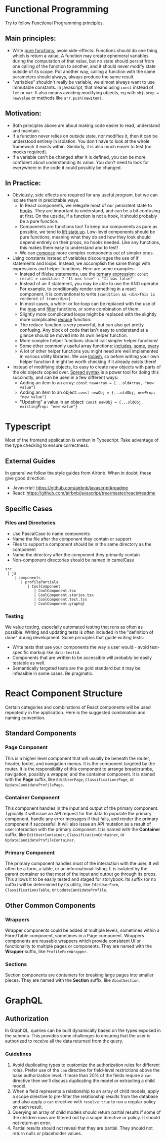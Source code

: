 # Functional Programming

Try to follow Functional Programming principles.

## Main principles:

- Write [pure functions](https://en.wikipedia.org/wiki/Pure_function), avoid side-effects. Functions should do one thing, which is return a value. A function may create ephemeral variables during the computation of that value, but no state should persist from one calling of the function to another, and it should never modify state outside of its scope. Put another way, calling a function with the same parameters should always, always produce the same result.
- "variables" shouldn't really be variable, we almost always want to use immutable constants. In javascript, that means using `const` instead of `let` or `var`. It also means avoiding modifying objects, eg with `obj.prop = newValue` or methods like `arr.push(newItem)`.

## Motivation:

- Both principles above are about making code easier to read, understand and maintain.
- If a function never relies on outside state, nor modifies it, then it can be understood entirely in isolation. You don't have to look at the whole framework it exists within. Similarly, it is also much easier to test (no mocks required).
- If a variable can't be changed after it is defined, you can be more confident about understanding its value. You don't need to look for everywhere in the code it could possibly be changed.

## In Practice:

- Obviously, side effects are required for any useful program, but we can isolate them in predictable ways.
  - In React components, we relegate most of our persistent state to [hooks](https://reactjs.org/docs/hooks-intro.html). They are important to understand, and can be a bit confusing at first. On the upside, if a function is not a hook, it should probably be a pure function.
  - Components are functions too! To keep our components as pure as possible, we tend to [lift state up](https://reactjs.org/docs/lifting-state-up.html). Low-level components should be pure functions, meaning what they do and how they look should depend entirely on their props, no hooks needed. Like any functions, this makes them easy to understand and to test!
  - We can [compose](https://reactjs.org/docs/composition-vs-inheritance.html) more complex components out of simpler ones.
- Using constants instead of variables discourages the use of if statements and loops. Instead, we accomplish the same things with expressions and helper functions. Here are some examples:
  - Instead of if/else statements, use the [ternary expression](https://developer.mozilla.org/en-US/docs/Web/JavaScript/Reference/Operators/Conditional_Operator): `const result = condition ? "It was true" : "It was false"`
  - Instead of an if statement, you may be able to use the AND operator. For example, to conditionally render something in a react component, it is conventional to write `{condition && <div>This is rendered if true</div>}`
  - In most cases, a while- or for-loop can be replaced with the use of the [map](https://developer.mozilla.org/en-US/docs/Web/JavaScript/Reference/Global_Objects/Array/map) and [filter](https://developer.mozilla.org/en-US/docs/Web/JavaScript/Reference/Global_Objects/Array/filter) functions, or some combination of them.
  - Slightly more complicated loops might be replaced with the slightly more complicated [reduce](https://developer.mozilla.org/en-US/docs/Web/JavaScript/Reference/Global_Objects/Array/reduce) function.
  - The reduce function is very powerful, but can also get pretty confusing. Any block of code that isn't easy to understand at a glance should be moved into its own helper function.
  - More complex helper functions should call simpler helper functions!
  - Some other commonly useful array functions: [includes](https://developer.mozilla.org/en-US/docs/Web/JavaScript/Reference/Global_Objects/Array/includes), [some](https://developer.mozilla.org/en-US/docs/Web/JavaScript/Reference/Global_Objects/Array/some), [every](https://developer.mozilla.org/en-US/docs/Web/JavaScript/Reference/Global_Objects/Array/every)
  - A lot of other helper functions you might need are well implemented in various utility libraries. We use [lodash](https://lodash.com/docs/), so before writing your own helper function it might be worth checking if it already exists there!
- Instead of modifying objects, its easy to create new objects with parts of the old objects copied over. [Spread syntax](https://developer.mozilla.org/en-US/docs/Web/JavaScript/Reference/Operators/Spread_syntax) is a power tool for doing this succinctly, and can be used in a few different ways:
  - Adding an item to an array: `const newArray = [...oldArray, "new value"]`
  - Adding an item to an object: `const newObj = {...oldObj, newProp: "new value"}`
  - "Updating" a value in an object: `const newObj = {...oldObj, existingProp: "new value"}`

# Typescript

Most of the frontend application is written in Typescript. Take advantage of the type checking to ensure correctness.

## External Guides

In general we follow the style guides from Airbnb. When in doubt, these give good direction.

- Javascript: https://github.com/airbnb/javascript#readme
- React: https://github.com/airbnb/javascript/tree/master/react#readme

## Specific Cases

### Files and Directories

- Use PascalCase to name components
- Name the file after the component they contain or support
- Files to support a component should be in the same directory as the component
- Name the directory after the component they primarily contain
- Non-component directories should be named in camelCase

```
src
 | js
    | components
       | profilePartials
          | CoolComponent
             | CoolComponent.tsx
             | CoolComponent.stories.tsx
             | CoolComponent.test.tsx
             | CoolComponent.graphql
```

### Testing

We value testing, especially automated testing that runs as often as possible. Writing and updating tests is often included in the "definition of done" during development. Some principles that guide writing tests:

- Write tests that use your components the way a user would - avoid test-specific markup like `data-testid`.
- Components that are written to be accessible will probably be easily testable as well.
- Semantically targeted tests are the gold standard but it may be infeasible in some cases. Be pragmatic.

# React Component Structure

Certain categories and combinations of React components will be used repeatedly in the application. Here is the suggested combination and naming convention.

## Standard Components

### Page Component

This is a higher level component that will usually be beneath the router, header, footer, and navigation menus. It is the component targeted by the router. It is the responsibility of this component to arrange breadcrumbs, navigation, possibly a wrapper, and the container component. It is named with the **Page** suffix, like `EditUserPage`, `ClassificationsPage`, or `UpdateCandidateProfilePage`.

### Container Component

This component handles in the input and output of the primary component. Typically it will issue an API request for the data to populate the primary component, handle any error messages if that fails, and render the primary component if successful. It will also issue an API mutation as a result of user interaction with the primary component. It is named with the **Container** suffix, like `EditUserContainer`, `ClassificationContainer`, or `UpdateCandidateProfileContainer`.

### Primary Component

The primary component handles most of the interaction with the user. It will often be a form, a table, or an informational listing. It is isolated by the parent container so that most of the input and output go through its props. This allows it to be easily tested and staged for storybook. Its suffix (or no suffix) will be determined by its utility, like `EditUserForm`, `ClassificationsTable`, or `UpdateCandidateProfile`.

## Other Common Components

### Wrappers

Wrapper components could be added at multiple levels, sometimes within a Form/Table component, sometimes in a Page component. Wrappers components are reusable wrappers which provide consistent UI or functionality to multiple pages or components. They are named with the **Wrapper** suffix, like `ProfileFormWrapper`.

### Sections

Section components are containers for breaking large pages into smaller pieces.  They are named with the **Section** suffix, like `AboutSection`.

# GraphQL

## Authorization

In GraphQL, queries can be built dynamically based on the types exposed in the schema.  This provides some challenges to ensuring that the user is authorized to receive all the data returned from the query.

### Guidelines
1. Avoid duplicating types to customize the authorization rules for different roles.  Prefer use of the `can` directive for field-level restrictions above the base authorization level.  If more than 20% of the fields require a `can` directive then we'll discuss duplicating the model or extracting a child model.
2. When a field represents a relationship to an array of child models, apply a scope directive to pre-filter the relationship results from the database and also apply a `can` directive with `resolve:true` to run a regular policy on each result.
3. Querying an array of child models should return partial results if some of the children rows are filtered out by a scope directive or policy.  It should not return an error.
4. Partial results should not reveal that they are partial.  They should not return nulls or placeholder values.

